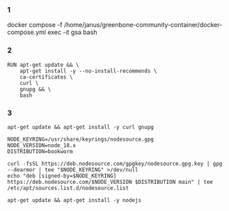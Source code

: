 ### 1
docker compose -f /home/janus/greenbone-community-container/docker-compose.yml exec -it gsa bash
### 2
```
RUN apt-get update && \
    apt-get install -y --no-install-recommends \
    ca-certificates \
    curl \
    gnupg && \
    bash
```

### 3
```
apt-get update && apt-get install -y curl gnupg

NODE_KEYRING=/usr/share/keyrings/nodesource.gpg
NODE_VERSION=node_18.x
DISTRIBUTION=bookworm

curl -fsSL https://deb.nodesource.com/gpgkey/nodesource.gpg.key | gpg --dearmor | tee "$NODE_KEYRING" >/dev/null
echo "deb [signed-by=$NODE_KEYRING] https://deb.nodesource.com/$NODE_VERSION $DISTRIBUTION main" | tee /etc/apt/sources.list.d/nodesource.list

apt-get update && apt-get install -y nodejs
```

